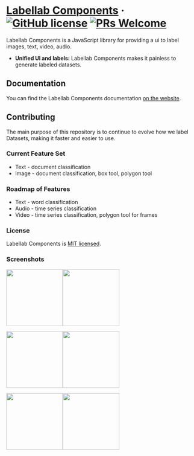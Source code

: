 # [Labellab Components](https://labellab.io/) &middot; [![GitHub license](https://img.shields.io/badge/license-MIT-blue.svg)](https://github.com/kev71187/labellab-components/blob/master/LICENSE) [![PRs Welcome](https://img.shields.io/badge/PRs-welcome-brightgreen.svg)](https://github.com/kev71187/labellab-components/pulls)

Labellab Components is a JavaScript library for providing a ui to label images, text, video, audio.

* **Unified UI and labels:** Labellab Components makes it painless to generate labeled datasets.

## Documentation

You can find the Labellab Components documentation [on the website](https://components.labellab.io).

## Contributing

The main purpose of this repository is to continue to evolve how we label Datasets, making it faster and easier to use.

### Current Feature Set
* Text - document classification
* Image - document classification, box tool, polygon tool

### Roadmap of Features
* Text - word classification
* Audio - time series classification
* Video - time series classification, polygon tool for frames

### License

Labellab Components is [MIT licensed](./LICENSE).

### Screenshots

<img height="150px" src="https://github.com/kev71187/labellab-components/raw/master/assets/classify-labeler.png"/><img height="150px" src="https://github.com/kev71187/labellab-components/raw/master/assets/classify-preview.png"/>

<img height="150px" src="https://github.com/kev71187/labellab-components/raw/master/assets/box-labeler.png"/><img height="150px" src="https://github.com/kev71187/labellab-components/raw/master/assets/box-preview.png"/>

<img height="150px" src="https://github.com/kev71187/labellab-components/raw/master/assets/polygon-labeler.png"/><img height="150px" src="https://github.com/kev71187/labellab-components/raw/master/assets/polygon-preview.png"/>
